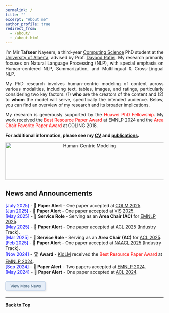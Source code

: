 ```yaml
---
permalink: /
title: ""
excerpt: "About me"
author_profile: true
redirect_from: 
  - /about/
  - /about.html
---
```


<!--👋Hi, there! -->

<p align="justify">
I’m Mir <b>Tafseer</b> Nayeem, a third-year <a href="https://www.ualberta.ca/computing-science/index.html">Computing Science</a> PhD student at the <a href="https://www.ualberta.ca/index.html">University of Alberta</a>, advised by Prof. <a href="https://webdocs.cs.ualberta.ca/~drafiei/">Davood Rafiei</a>. My research primarily focuses on Natural Language Processing (NLP), with special emphasis on Human-centered NLP, Summarization, and Multilingual & Cross-Lingual NLP. 
</p>

<p align="justify">
My PhD research involves human-centric modeling of content across various modalities, including text, tables, images, and ratings, particularly considering two key factors: (1) <b>who</b> are the creators of the content and (2) to <b>whom</b> the model will serve, specifically the intended audience. Below, you can find an overview of my research and its broader implications.
</p>

<p align="justify">
My research is generously supported by the <span style="color:Red">Huawei PhD Fellowship</span>. My work received the <span style="color:Red">Best Resource Paper Award</span> at EMNLP 2024 and the <span style="color:Red">Area Chair Favorite Paper Award</span> at COLING 2018.
</p>

<!--
Thanks for stopping by!

My name is Mir Tafseer Nayeem. I graduated with a M.Sc. degree in Computer Science from the [University of Lethbridge (UofL)](https://www.uleth.ca/), Alberta, Canada. I also worked as a Teaching and Research Assistant at UofL. My research interests include, but are not limited to, Natural Language Processing, Computational Social Science, and Recommender Systems. My work was nominated for [<span style="color:Red"> **Best Paper Award**</span>](http://coling2018.org/coling-2018-best-papers/) and selected as <span style="color:Red"> **Area Chair Favorite Paper** </span> at [COLING 2018](http://coling2018.org). Currently, I am working as a faculty member at [Ahsanullah University of Science and Technology (AUST)](https://www.aust.edu/cse), Dhaka, Bangladesh. 
-->

**For additional information, please see my [CV](https://tafseer-nayeem.github.io/cv/) and [publications](https://tafseer-nayeem.github.io/publications/).**

<!-- <a href="https://tafseer-nayeem.github.io/publications/"> <img src="https://tafseer-nayeem.github.io/images/pubs.png" alt="Publication Venues"
	title="Publication Venues" width="600" height="200"> </a>
-->

<!-- <br /> -->

<p align="center">
<img src="https://tafseer-nayeem.github.io/images/human-centric.png" alt="Human-Centric Modeling" title="Human-Centric Modeling" width="520" height="120">
</p>

## News and Announcements
* <span style="color:Blue"> [July 2025] </span> - 📌 **Paper Alert** - One paper accepted at [COLM 2025](https://colmweb.org/).
* <span style="color:Blue"> [Jun 2025] </span> - 🔔 **Paper Alert** - One paper accepted at [VIS 2025](https://ieeevis.org/year/2025/welcome).
* <span style="color:Blue"> [May 2025] </span> - 📝 **Service Role** - Serving as an **Area Chair (AC)** for [EMNLP 2025](https://2025.emnlp.org/).
* <span style="color:Blue"> [May 2025] </span> - 🔔 **Paper Alert** - One paper accepted at [ACL 2025](https://2025.aclweb.org/) (Industry Track).
* <span style="color:Blue"> [Mar 2025] </span> - 📝 **Service Role** - Serving as an **Area Chair (AC)** for [ACL 2025](https://2025.aclweb.org/).
* <span style="color:Blue"> [Feb 2025] </span> - 🔔 **Paper Alert** - One paper accepted at [NAACL 2025](https://2025.naacl.org/) (Industry Track).
* <span style="color:Blue"> [Nov 2024] </span> - 🏆 **Award** - [KidLM](https://aclanthology.org/2024.emnlp-main.277/) received the <span style="color:Red">Best Resource Paper Award</span> at [EMNLP 2024](https://2024.emnlp.org/).
* <span style="color:Blue"> [Sep 2024] </span> - 🔔 **Paper Alert** - Two papers accepted at [EMNLP 2024](https://2024.emnlp.org/).
* <span style="color:Blue"> [May 2024] </span> - 🔔 **Paper Alert** - One paper accepted at [ACL 2024](https://2024.aclweb.org/).

<!-- Button to show/hide additional content -->
<button onclick="toggleVisibility('moreUpdates')" class="expand-button">View More News</button>

<!-- Hidden content -->
<div id="moreUpdates" style="display: none;">
  <ul>
    <li><span style="color:Blue"> [Feb 2024] </span> - 🔔 <strong>Paper Alert</strong> - One paper accepted at <a href="https://lrec-coling-2024.org/">LREC-COLING 2024</a>.</li>
    <li><span style="color:Blue"> [Aug 2023] </span> - 🔔 <strong>Paper Alert</strong> - One paper accepted at <a href="https://uobevents.eventsair.com/cikm2023/">CIKM 2023</a>.</li>
    <li><span style="color:Blue"> [Jan 2023] </span> - 🔔 <strong>Paper Alert</strong> - Two papers accepted at <a href="https://2023.eacl.org/">EACL 2023</a>.</li>
    <li><span style="color:Blue">[Jun 2022]</span> - ✨ <strong>Exciting News</strong> - I am thrilled to receive <span style="color:Red">Huawei PhD Fellowship</span>.</li>
    <li><span style="color:Blue">[Sep 2021]</span> - 🎓 <strong>Education</strong> - Started PhD in <a href="https://www.ualberta.ca/computing-science/index.html">Computing Science</a> at <a href="https://www.ualberta.ca/index.html">University of Alberta</a>.</li>
    <li><span style="color:Blue">[Feb 2021]</span> - 🔔 <strong>Paper Alert</strong> - One paper accepted at <a href="https://2021.eacl.org/">EACL 2021</a>.</li>
    <li><span style="color:Blue">[Jan 2021]</span> - 🔔 <strong>Paper Alert</strong> - One paper accepted at <a href="https://aaai.org/Conferences/AAAI-21/">AAAI 2021</a>.</li>
    <li><span style="color:blue;">[Jun 2018]</span> - 🏆 <strong>Award</strong> - Our <a href="http://aclweb.org/anthology/C18-1102">paper</a> received <span style="color:red;">Area Chair Favorite Paper Award</span> at <a href="http://coling2018.org/coling-2018-best-papers/">COLING 2018</a>.</li>
    <!-- <li><span style="color:Blue">[Jun 2018]</span> - 🏆 <strong>Award</strong> - Nominated for the <a href="http://coling2018.org/coling-2018-best-papers/">Best Paper Award</a> at COLING 2018.</li> -->
</ul>

</div>


<!--

<li><span style="color:Blue">[May 2018]</span> - 🔔 <strong>Paper Alert</strong> - One <a href="http://aclweb.org/anthology/C18-1102">paper</a> accepted at COLING 2018.</li>
    <li><span style="color:Blue">[May 2019]</span> - 🔔 <strong>Paper Alert</strong> - One <a href="https://www.sciencedirect.com/science/article/pii/S0885230818303449">journal paper</a> accepted to <a href="https://www.journals.elsevier.com/computer-speech-and-language">Computer Speech & Language</a>.</li>
    <li><span style="color:Blue">[Jan 2019]</span> - 🔔 <strong>Paper Alert</strong> - One <a href="https://link.springer.com/chapter/10.1007/978-3-030-15719-7_14">paper</a> accepted at <a href="http://ecir2019.org/">ECIR 2019</a>.</li>
    <li><span style="color:Blue">[Oct 2017]</span> - 📢 <strong>Event</strong> - Organizer and Host: <a href="https://www.intel.ai/">Intel Nervana AI Academy - Workshop</a>.</li>
    <li><span style="color:Blue">[Aug 2017]</span> - 🔔 <strong>Paper Alert</strong> - One <a href="http://www.aclweb.org/anthology/I17-2071">paper</a> accepted at <a href="http://ijcnlp2017.org/site/page.aspx?pid=901&sid=1133&lang=en">IJCNLP 2017</a>.</li>
    <li><span style="color:Blue">[Aug 2017]</span> - 🔔 <strong>Paper Alert</strong> - One <a href="https://dl.acm.org/citation.cfm?id=3133106">paper</a> accepted at <a href="http://www.cikmconference.org/CIKM2017/index.html">CIKM 2017</a>.</li>
    <li><span style="color:Blue">[Aug 2017]</span> - 📢 <strong>Event</strong> - Attended <a href="http://acl2017.org/">ACL 2017</a> in Vancouver, and presented a <a href="http://www.aclweb.org/anthology/W17-2407">workshop paper</a>.</li>
    <li><span style="color:Blue">[Apr 2017]</span> - 🎤 <strong>Lecture</strong> - Gave a talk on <a href="https://tafseer-nayeem.github.io/files/Introduction_to_NLTK.pdf">Introduction to NLTK</a>.</li>
-->

<!-- Styling for the button -->
<style>
.expand-button {
  background-color: #e6eef8; /* Soft blue, often associated with academia */
  color: #2a4d69; /* Deep blue, good for readability and a scholarly vibe */
  border: 1px solid #b0c4de; /* Gentle border color */
  padding: 7px 15px; /* Comfortable padding */
  text-align: center;
  text-decoration: none;
  display: inline-block;
  margin: 7px 0; /* Adds some space around the button */
  cursor: pointer;
  border-radius: 5px; /* Gentle curve on corners */
  font-size: 13px; /* Clear, legible text size */
  transition: box-shadow 0.2s ease-in-out; /* Smooth shadow transition */
  box-shadow: 2px 2px 5px rgba(0, 0, 0, 0.1); /* Subtle shadow for depth */
}

.expand-button:hover,
.expand-button:focus {
  box-shadow: 2px 2px 8px rgba(0, 0, 0, 0.2); /* Slightly deeper shadow on hover/focus for interactivity */
}

ul {
  list-style-type: none; /* Removes the default list styling */
  padding: 0;
}

li i {
  margin-right: 5px; /* Ensures icons have space */
}
</style>

<!-- JavaScript to toggle the visibility of the 'moreUpdates' section -->
<script>
function toggleVisibility(id) {
  var x = document.getElementById(id);
  x.style.display = x.style.display === "none" ? "block" : "none";
}
</script>


----------------------------------------

[**Back to Top**](#)

<!--
<script type='text/javascript' id='clustrmaps' src='//cdn.clustrmaps.com/map_v2.js?cl=ffffff&w=320&t=m&d=ipF0iF0Q-RsFHP1VWejYRbFjf-eSQyozfam19f0UfGo'></script>
-->


